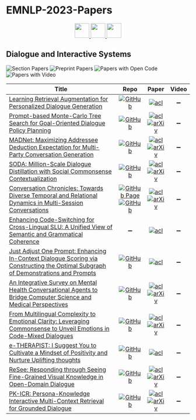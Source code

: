 # EMNLP-2023-Papers

<div align="center">
    <a href="https://github.com/DmitryRyumin/EMNLP-2023-Papers/blob/main/sections/computational-social-science-and-cultural-analytics.md">
        <img src="https://cdn.jsdelivr.net/gh/DmitryRyumin/NewEraAI-Papers@main/images/left.svg" width="40" alt="" />
    </a>
    <a href="https://github.com/DmitryRyumin/EMNLP-2023-Papers/">
        <img src="https://cdn.jsdelivr.net/gh/DmitryRyumin/NewEraAI-Papers@main/images/home.svg" width="40" alt="" />
    </a>
    <a href="https://github.com/DmitryRyumin/EMNLP-2023-Papers/blob/main/sections/industry.md">
        <img src="https://cdn.jsdelivr.net/gh/DmitryRyumin/NewEraAI-Papers@main/images/right.svg" width="40" alt="" />
    </a>
</div>

## Dialogue and Interactive Systems

![Section Papers](https://img.shields.io/badge/Section%20Papers-12-42BA16) ![Preprint Papers](https://img.shields.io/badge/Preprint%20Papers-8-b31b1b) ![Papers with Open Code](https://img.shields.io/badge/Papers%20with%20Open%20Code-11-1D7FBF) ![Papers with Video](https://img.shields.io/badge/Papers%20with%20Video-0-FF0000)

<!-- 128, 216 -->
| **Title** | **Repo** | **Paper** | **Video** |
|-----------|:--------:|:---------:|:---------:|
| [Learning Retrieval Augmentation for Personalized Dialogue Generation](https://aclanthology.org/2023.emnlp-main.154) | [![GitHub](https://img.shields.io/github/stars/hqsiswiliam/LAPDOG)](https://github.com/hqsiswiliam/LAPDOG) | [![acl](https://img.shields.io/badge/pdf-ACL%20Anthology-CBCBCC.svg)](https://aclanthology.org/2023.emnlp-main.154.pdf) | :heavy_minus_sign: |
| [Prompt-based Monte-Carlo Tree Search for Goal-Oriented Dialogue Policy Planning](https://aclanthology.org/2023.emnlp-main.439) | [![GitHub](https://img.shields.io/github/stars/jasonyux/GDPZero)](https://github.com/jasonyux/GDPZero) | [![acl](https://img.shields.io/badge/pdf-ACL%20Anthology-CBCBCC.svg)](https://aclanthology.org/2023.emnlp-main.439.pdf) <br /> [![arXiv](https://img.shields.io/badge/arXiv-2305.13660-b31b1b.svg)](http://arxiv.org/abs/2305.13660) | :heavy_minus_sign: |
| [MADNet: Maximizing Addressee Deduction Expectation for Multi-Party Conversation Generation](https://aclanthology.org/2023.emnlp-main.476) | [![GitHub](https://img.shields.io/github/stars/lxchtan/HeterMPC)](https://github.com/lxchtan/HeterMPC) | [![acl](https://img.shields.io/badge/pdf-ACL%20Anthology-CBCBCC.svg)](https://aclanthology.org/2023.emnlp-main.476.pdf) <br /> [![arXiv](https://img.shields.io/badge/arXiv-2305.12733-b31b1b.svg)](http://arxiv.org/abs/2305.12733) | :heavy_minus_sign: |
| [SODA: Million-Scale Dialogue Distillation with Social Commonsense Contextualization](https://aclanthology.org/2023.emnlp-main.799) | [![GitHub](https://img.shields.io/github/stars/skywalker023/sodaverse)](https://github.com/skywalker023/sodaverse) | [![acl](https://img.shields.io/badge/pdf-ACL%20Anthology-CBCBCC.svg)](https://aclanthology.org/2023.emnlp-main.799.pdf) <br /> [![arXiv](https://img.shields.io/badge/arXiv-2212.10465-b31b1b.svg)](http://arxiv.org/abs/2212.10465) | :heavy_minus_sign: |
| [Conversation Chronicles: Towards Diverse Temporal and Relational Dynamics in Multi-Session Conversations](https://aclanthology.org/2023.emnlp-main.838) | [![GitHub Page](https://img.shields.io/badge/GitHub-Page-159957.svg)](https://conversation-chronicles.github.io/) <br /> [![GitHub](https://img.shields.io/github/stars/conversation-chronicles/conversation-chronicles)](https://github.com/conversation-chronicles/conversation-chronicles) | [![acl](https://img.shields.io/badge/pdf-ACL%20Anthology-CBCBCC.svg)](https://aclanthology.org/2023.emnlp-main.838.pdf) <br /> [![arXiv](https://img.shields.io/badge/arXiv-2310.13420-b31b1b.svg)](http://arxiv.org/abs/2310.13420) | :heavy_minus_sign: |
| [Enhancing Code-Switching for Cross-Lingual SLU: A Unified View of Semantic and Grammatical Coherence](https://aclanthology.org/2023.emnlp-main.486) | :heavy_minus_sign: | [![acl](https://img.shields.io/badge/pdf-ACL%20Anthology-CBCBCC.svg)](https://aclanthology.org/2023.emnlp-main.486.pdf) | :heavy_minus_sign: |
| [Just Adjust One Prompt: Enhancing In-Context Dialogue Scoring via Constructing the Optimal Subgraph of Demonstrations and Prompts](https://aclanthology.org/2023.emnlp-main.590) | [![GitHub](https://img.shields.io/github/stars/iamlxb3/EMNLP2023-ADOROR)](https://github.com/iamlxb3/EMNLP2023-ADOROR) | [![acl](https://img.shields.io/badge/pdf-ACL%20Anthology-CBCBCC.svg)](https://aclanthology.org/2023.emnlp-main.590.pdf) | :heavy_minus_sign: |
| [An Integrative Survey on Mental Health Conversational Agents to Bridge Computer Science and Medical Perspectives](https://aclanthology.org/2023.emnlp-main.698) | [![GitHub](https://img.shields.io/github/stars/JeffreyCh0/mental_chatbot_survey)](https://github.com/JeffreyCh0/mental_chatbot_survey) | [![acl](https://img.shields.io/badge/pdf-ACL%20Anthology-CBCBCC.svg)](https://aclanthology.org/2023.emnlp-main.698.pdf) <br /> [![arXiv](https://img.shields.io/badge/arXiv-2310.17017-b31b1b.svg)](http://arxiv.org/abs/2310.17017) | :heavy_minus_sign: |
| [From Multilingual Complexity to Emotional Clarity: Leveraging Commonsense to Unveil Emotions in Code-Mixed Dialogues](https://aclanthology.org/2023.emnlp-main.598) | [![GitHub](https://img.shields.io/github/stars/LCS2-IIITD/EMNLP-COFFEE)](https://github.com/LCS2-IIITD/EMNLP-COFFEE) | [![acl](https://img.shields.io/badge/pdf-ACL%20Anthology-CBCBCC.svg)](https://aclanthology.org/2023.emnlp-main.598.pdf) <br /> [![arXiv](https://img.shields.io/badge/arXiv-2310.13080-b31b1b.svg)](http://arxiv.org/abs/2310.13080) | :heavy_minus_sign: |
| [e-THERAPIST: I Suggest You to Cultivate a Mindset of Positivity and Nurture Uplifting thoughts](https://aclanthology.org/2023.emnlp-main.861) | [![GitHub](https://img.shields.io/github/stars/Mishrakshitij/e-THERAPIST)](https://github.com/Mishrakshitij/e-THERAPIST) | [![acl](https://img.shields.io/badge/pdf-ACL%20Anthology-CBCBCC.svg)](https://aclanthology.org/2023.emnlp-main.861.pdf) | :heavy_minus_sign: |
| [ReSee: Responding through Seeing Fine-Grained Visual Knowledge in Open-Domain Dialogue](https://aclanthology.org/2023.emnlp-main.479) | [![GitHub](https://img.shields.io/github/stars/ImKeTT/ReSee)](https://github.com/ImKeTT/ReSee) | [![acl](https://img.shields.io/badge/pdf-ACL%20Anthology-CBCBCC.svg)](https://aclanthology.org/2023.emnlp-main.479.pdf) <br /> [![arXiv](https://img.shields.io/badge/arXiv-2305.13602-b31b1b.svg)](http://arxiv.org/abs/2305.13602) | :heavy_minus_sign: |
| [PK-ICR: Persona-Knowledge Interactive Multi-Context Retrieval for Grounded Dialogue](https://aclanthology.org/2023.emnlp-main.1020) | [![GitHub](https://img.shields.io/github/stars/minsik-ai/PK-ICR)](https://github.com/minsik-ai/PK-ICR) | [![acl](https://img.shields.io/badge/pdf-ACL%20Anthology-CBCBCC.svg)](https://aclanthology.org/2023.emnlp-main.1020.pdf) <br /> [![arXiv](https://img.shields.io/badge/arXiv-2302.06674-b31b1b.svg)](http://arxiv.org/abs/2302.06674) | :heavy_minus_sign: |
